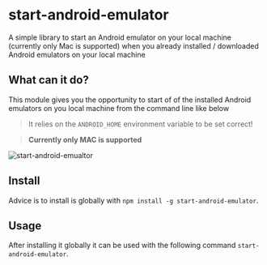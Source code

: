 # start-android-emulator

A simple library to start an Android emulator on your local machine (currently only Mac is supported) when you already installed / downloaded Android emulators on your local machine

## What can it do?
This module gives you the opportunity to start of of the installed Android emulators on you local machine from the command line like below

> It relies on the `ANDROID_HOME` environment variable to be set correct!

> **Currently only MAC is supported**

![start-android-emualtor](./assets/start-android-emulator.gif)

## Install
Advice is to install is globally with `npm install -g start-android-emulator`.

## Usage
After installing it globally it can be used with the following command `start-android-emulator`.
